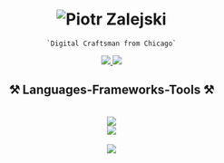

<h1 align="center">
  <img src="https://readme-typing-svg.demolab.com/?lines=Hi+there!;I'm+Piotr+Zalejski;Welcome+to+my+profile!&font=Fira%20Code&center=true&size=35&width=500&height=60&duration=4000&pause=1000" alt="Piotr Zalejski">
</h1>


<p align="center">
<code>`Digital Craftsman from Chicago`</code>
</p>

<div align="center"> 
  <a href="https://linkedin.com/in/piotr-zalejski" target="_blank">
    <img src="https://img.shields.io/badge/LinkedIn-0077B5?style=for-the-badge&logo=linkedin&logoColor=white" target="_blank" />
  </a>
  <a href="https://pzalejski-portfolio.vercel.app" target="_blank">
     <img src="https://img.shields.io/badge/Portfolio-FF5722?style=for-the-badge&logo=todoist&logoColor=white" target="_blank" /> <!-- sqlite, safari, google-chrome are other good icon options -->
  </a>
</div>

<h2 align="center">⚒️ Languages-Frameworks-Tools ⚒️</h2>
<br/>
<div align="center">
    <img src="https://skillicons.dev/icons?i=react,mui,html,css,vscode,github,tailwind,git" />
  <br />
    <img src="https://skillicons.dev/icons?i=nodejs,python,javascript,typescript,express,mongodb,nextjs,mysql,postgres" /><br>
</div>

<br/>
<div align="center">
  
<img src="https://github-readme-stats.vercel.app/api?username=piotrzalejski&theme=transparent&show_icons=true&title_color=36BCF7FF&icon_color=36BCF7FF&rank_icon=github&hide_border=true&text_color=f9731685&hide=stars,contribs" />
</div>
<!---
piotrzalejski/piotrzalejski is a ✨ special ✨ repository because its `README.md` (this file) appears on your GitHub profile.
You can click the Preview link to take a look at your changes.
--->
